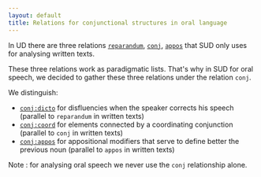 ```yaml
---
layout: default
title: Relations for conjunctional structures in oral language
---
```


In UD there are three relations 
[`reparandum`](https://universaldependencies.org/u/dep/reparandum.html),
[`conj`](https://universaldependencies.org/u/dep/conj.html),
[`appos`](https://universaldependencies.org/u/dep/appos.html)
that SUD only uses for analysing written texts. 

These three relations work as paradigmatic lists. That's why in SUD for oral speech, we decided to gather these three relations under the relation `conj`.

We distinguish:
   * [`conj:dicto`](../conj_dicto) for disfluencies when the speaker corrects his speech (parallel to `reparandum` in written texts)
   * [`conj:coord`](../conj_coord) for elements connected by a coordinating conjunction (parallel to `conj` in written texts)
   * [`conj:appos`](../conj_appos) for appositional modifiers that serve to define better the previous noun (parallel to `appos` in written texts)

Note : for analysing oral speech we never use the `conj` relationship alone.